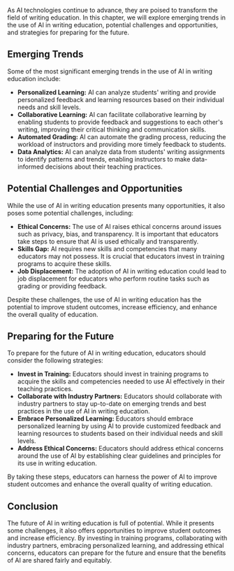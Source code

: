 
As AI technologies continue to advance, they are poised to transform the field of writing education. In this chapter, we will explore emerging trends in the use of AI in writing education, potential challenges and opportunities, and strategies for preparing for the future.

Emerging Trends
---------------

Some of the most significant emerging trends in the use of AI in writing education include:

* **Personalized Learning:** AI can analyze students' writing and provide personalized feedback and learning resources based on their individual needs and skill levels.
* **Collaborative Learning:** AI can facilitate collaborative learning by enabling students to provide feedback and suggestions to each other's writing, improving their critical thinking and communication skills.
* **Automated Grading:** AI can automate the grading process, reducing the workload of instructors and providing more timely feedback to students.
* **Data Analytics:** AI can analyze data from students' writing assignments to identify patterns and trends, enabling instructors to make data-informed decisions about their teaching practices.

Potential Challenges and Opportunities
--------------------------------------

While the use of AI in writing education presents many opportunities, it also poses some potential challenges, including:

* **Ethical Concerns:** The use of AI raises ethical concerns around issues such as privacy, bias, and transparency. It is important that educators take steps to ensure that AI is used ethically and transparently.
* **Skills Gap:** AI requires new skills and competencies that many educators may not possess. It is crucial that educators invest in training programs to acquire these skills.
* **Job Displacement:** The adoption of AI in writing education could lead to job displacement for educators who perform routine tasks such as grading or providing feedback.

Despite these challenges, the use of AI in writing education has the potential to improve student outcomes, increase efficiency, and enhance the overall quality of education.

Preparing for the Future
------------------------

To prepare for the future of AI in writing education, educators should consider the following strategies:

* **Invest in Training:** Educators should invest in training programs to acquire the skills and competencies needed to use AI effectively in their teaching practices.
* **Collaborate with Industry Partners:** Educators should collaborate with industry partners to stay up-to-date on emerging trends and best practices in the use of AI in writing education.
* **Embrace Personalized Learning:** Educators should embrace personalized learning by using AI to provide customized feedback and learning resources to students based on their individual needs and skill levels.
* **Address Ethical Concerns:** Educators should address ethical concerns around the use of AI by establishing clear guidelines and principles for its use in writing education.

By taking these steps, educators can harness the power of AI to improve student outcomes and enhance the overall quality of writing education.

Conclusion
----------

The future of AI in writing education is full of potential. While it presents some challenges, it also offers opportunities to improve student outcomes and increase efficiency. By investing in training programs, collaborating with industry partners, embracing personalized learning, and addressing ethical concerns, educators can prepare for the future and ensure that the benefits of AI are shared fairly and equitably.
